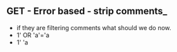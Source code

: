

##  GET - Error based - strip comments_

-   if they are filtering comments what should we do now.
-   1' OR 'a'='a  
-   1' 'a
